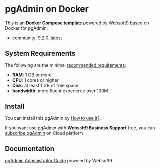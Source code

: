 # pgAdmin on Docker  

This is an **[Docker Compose template](https://github.com/Websoft9/docker-library)** powered by [Websoft9](https://www.websoft9.com) based on Docker for pgAdmin:


 - community:  9.2.0, latest


## System Requirements

The following are the minimal [recommended requirements](https://github.com/postgres/pgadmin4/blob/master/requirements.txt):

* **RAM**: 1 GB or more
* **CPU**: 1 cores or higher
* **Disk**: at least 1 GB of free space
* **bandwidth**: more fluent experience over 100M  

## Install

You can install this pgAdmin by [How to use it?](https://github.com/Websoft9/docker-library#how-to-use-it).   

If you want use pgAdmin with **Websoft9 Business Support** free, you can [subscribe pgAdmin](https://www.websoft9.com/apps) on Cloud platform

## Documentation

[pgAdmin Administrator Guide](https://support.websoft9.com/docs/pgadmin) powered by Websoft9